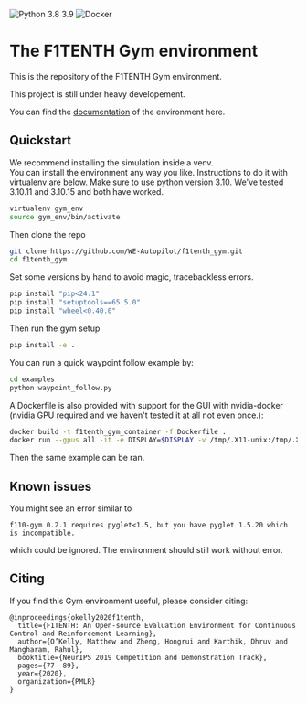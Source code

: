 ![Python 3.8 3.9](https://github.com/f1tenth/f1tenth_gym/actions/workflows/ci.yml/badge.svg)
![Docker](https://github.com/f1tenth/f1tenth_gym/actions/workflows/docker.yml/badge.svg)
# The F1TENTH Gym environment

This is the repository of the F1TENTH Gym environment.

This project is still under heavy developement.

You can find the [documentation](https://f1tenth-gym.readthedocs.io/en/latest/) of the environment here.

## Quickstart
We recommend installing the simulation inside a venv.  
You can install the environment any way you like. Instructions to do it with virtualenv are below.
Make sure to use python version 3.10. We've tested 3.10.11 and 3.10.15 and both have worked.

```bash
virtualenv gym_env
source gym_env/bin/activate
```

Then clone the repo
```bash
git clone https://github.com/WE-Autopilot/f1tenth_gym.git
cd f1tenth_gym
```

Set some versions by hand to avoid magic, tracebackless errors.
```bash
pip install "pip<24.1"
pip install "setuptools==65.5.0"
pip install "wheel<0.40.0"
```

Then run the gym setup
```bash
pip install -e .
```

You can run a quick waypoint follow example by:
```bash
cd examples
python waypoint_follow.py
```

A Dockerfile is also provided with support for the GUI with nvidia-docker (nvidia GPU required and we haven't tested it at all not even once.):
```bash
docker build -t f1tenth_gym_container -f Dockerfile .
docker run --gpus all -it -e DISPLAY=$DISPLAY -v /tmp/.X11-unix:/tmp/.X11-unix f1tenth_gym_container
````
Then the same example can be ran.

## Known issues
You might see an error similar to
```
f110-gym 0.2.1 requires pyglet<1.5, but you have pyglet 1.5.20 which is incompatible.
```
which could be ignored. The environment should still work without error.

## Citing
If you find this Gym environment useful, please consider citing:

```
@inproceedings{okelly2020f1tenth,
  title={F1TENTH: An Open-source Evaluation Environment for Continuous Control and Reinforcement Learning},
  author={O’Kelly, Matthew and Zheng, Hongrui and Karthik, Dhruv and Mangharam, Rahul},
  booktitle={NeurIPS 2019 Competition and Demonstration Track},
  pages={77--89},
  year={2020},
  organization={PMLR}
}
```
